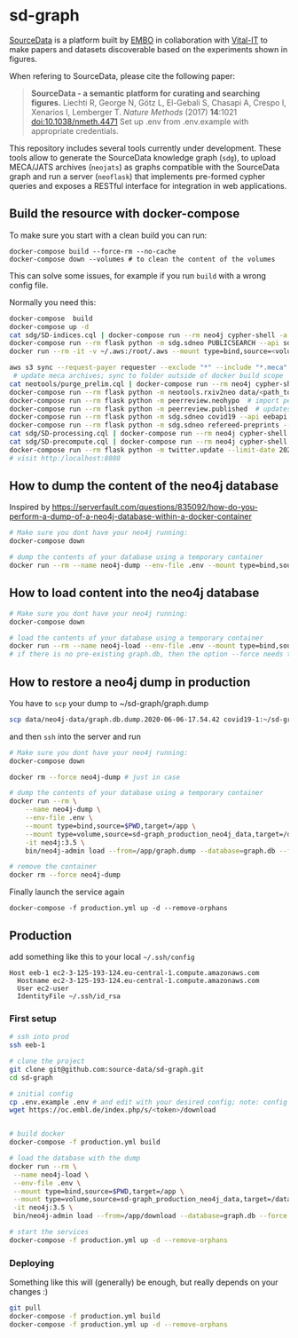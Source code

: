 
# sd-graph
[SourceData](http://sourcedata.embo.org) is a platform built by [EMBO](http://embo.org) in collaboration with [Vital-IT](https://www.vital-it.ch/) to make papers and datasets discoverable based on the experiments shown in figures.

When refering to SourceData, please cite the following paper:

> __SourceData - a semantic platform for curating and searching figures.__
> Liechti R, George N, Götz L, El-Gebali S, Chasapi A, Crespo I, Xenarios I, Lemberger T.
> _Nature Methods_ (2017) __14__:1021 [doi:10.1038/nmeth.4471](http://doi.org/10.1038/nmeth.4471)
Set up .env from .env.example with appropriate credentials.

This repository includes several tools currently under development. These tools allow to generate the SourceData knowledge graph (`sdg`), to upload MECA/JATS archives (`neojats`) as graphs compatible with the SourceData graph and run a server (`neoflask`) that implements pre-formed cypher queries and exposes a RESTful interface for  integration in web applications.

## Build the resource with docker-compose

To make sure you start with a clean build you can run:

```
docker-compose build --force-rm --no-cache
docker-compose down --volumes # to clean the content of the volumes
```

This can solve some issues, for example if you run `build` with a wrong config file.

Normally you need this:
```bash
docker-compose  build
docker-compose up -d
cat sdg/SD-indices.cql | docker-compose run --rm neo4j cypher-shell -a bolt://neo4j:7687 -u neo4j -p <NEO4J_PASSWORD>  # define indices
docker-compose run --rm flask python -m sdg.sdneo PUBLICSEARCH --api sdapi  # import source data public data
docker run --rm -it -v ~/.aws:/root/.aws --mount type=bind,source=<volume>/biorxiv/Current_Content/July_2020,target=/root/Current_Content/July_2020 amazon/aws-cli s3 sync --request-payer requester --exclude "*" --include "*.meca" s3://biorxiv-src-monthly/Current_Content/July_2020 ./Current_Content/July_2020/ --dryrun 

aws s3 sync --request-payer requester --exclude "*" --include "*.meca" s3://biorxiv-src-monthly/Current_Content/July_2020 <path-to-biorxiv-archive>/biorxiv/Current_content/July_2020/
 # update meca archives; sync to folder outside of docker build scope
cat neotools/purge_prelim.cql | docker-compose run --rm neo4j cypher-shell -a bolt://neo4j:7687 -u neo4j -p  # remove prelim articles obtained from the CrossRef and bioRxiv APIs
docker-compose run --rm flask python -m neotools.rxiv2neo data/<path_to_meca_archives> --type meca  # import full text biorxiv preprints
docker-compose run --rm flask python -m peerreview.neohypo  # import peer reviews from hypothesis
docker-compose run --rm flask python -m peerreview.published  # updates publication status
docker-compose run --rm flask python -m sdg.sdneo covid19 --api eebapi  # smarttag specified collection of preprints
docker-compose run --rm flask python -m sdg.sdneo refereed-preprints --api eebapi  # smarttag specified collection of preprints
cat sdg/SD-processing.cql | docker-compose run --rm neo4j cypher-shell -a bolt://neo4j:7687 -u neo4j -p <NEO4J_PASSWORD>  # generate merged graph
cat sdg/SD-precompute.cql | docker-compose run --rm neo4j cypher-shell -a bolt://neo4j:7687 -u neo4j -p <NEO4J_PASSWORD>  # precompute the graph used by front end
docker-compose run --rm flask python -m twitter.update --limit-date 2020-07-01  # --GO_LIVE  to go live with Twitter updates
# visit http:/localhost:8080
```

## How to dump the content of the neo4j database
Inspired by https://serverfault.com/questions/835092/how-do-you-perform-a-dump-of-a-neo4j-database-within-a-docker-container

```bash
# Make sure you dont have your neo4j running:
docker-compose down

# dump the contents of your database using a temporary container
docker run --rm --name neo4j-dump --env-file .env --mount type=bind,source=$PWD/data/neo4j-data,target=/data -it neo4j:3.5 bin/neo4j-admin dump --database=graph.db --to=data/graph.db.dump.`date +%Y-%m-%d-%H.%M.%S`
```

## How to load content into the neo4j database

```bash
# Make sure you dont have your neo4j running:
docker-compose down

# load the contents of your database using a temporary container
docker run --rm --name neo4j-load --env-file .env --mount type=bind,source=$PWD/data/neo4j-data,target=/data -it neo4j:3.5 bin/neo4j-admin load --database=graph.db --from=data/<dump_filename> # --force # ADDING --force WILL OVERWRITE EXISTING DB!
# if there is no pre-existing graph.db, then the option --force needs to me ommitted to avoid "command failed: unable to load database: NoSuchFileException"

```

## How to restore a neo4j dump in production
You have to `scp` your dump to ~/sd-graph/graph.dump

```bash
scp data/neo4j-data/graph.db.dump.2020-06-06-17.54.42 covid19-1:~/sd-graph/graph.dump
```

and then `ssh` into the server and run

```bash
# Make sure you dont have your neo4j running:
docker-compose down

docker rm --force neo4j-dump # just in case

# dump the contents of your database using a temporary container
docker run --rm \
    --name neo4j-dump \
    --env-file .env \
    --mount type=bind,source=$PWD,target=/app \
    --mount type=volume,source=sd-graph_production_neo4j_data,target=/data \
    -it neo4j:3.5 \
    bin/neo4j-admin load --from=/app/graph.dump --database=graph.db --force

# remove the container
docker rm --force neo4j-dump
```

Finally launch the service again

```
docker-compose -f production.yml up -d --remove-orphans
```


## Production

add something like this to your local `~/.ssh/config`

```
Host eeb-1 ec2-3-125-193-124.eu-central-1.compute.amazonaws.com
  Hostname ec2-3-125-193-124.eu-central-1.compute.amazonaws.com
  User ec2-user
  IdentityFile ~/.ssh/id_rsa
```

### First setup

```bash
# ssh into prod
ssh eeb-1

# clone the project
git clone git@github.com:source-data/sd-graph.git
cd sd-graph

# initial config
cp .env.example .env # and edit with your desired config; note: config for hypothes.is or sourcedata API are not needed for produtino
wget https://oc.embl.de/index.php/s/<token>/download


# build docker
docker-compose -f production.yml build

# load the database with the dump
docker run --rm \
 --name neo4j-load \
 --env-file .env \
 --mount type=bind,source=$PWD,target=/app \
 --mount type=volume,source=sd-graph_production_neo4j_data,target=/data \
 -it neo4j:3.5 \
 bin/neo4j-admin load --from=/app/download --database=graph.db --force

# start the services
docker-compose -f production.yml up -d --remove-orphans
```


### Deploying
Something like this will (generally) be enough, but really depends on your changes :)

```bash
git pull
docker-compose -f production.yml build
docker-compose -f production.yml up -d --remove-orphans
```
